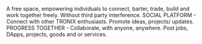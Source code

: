 A free space, empowering individuals to connect, barter, trade, build and work together freely.  Without third party interference.
SOCIAL PLATFORM - Connect with other TRONIX enthusiasts. Promote ideas, projects/ updates.
PROGRESS TOGETHER - Collaborate, with anyone, anywhere. Post jobs, DApps, projects, goods and or services.
